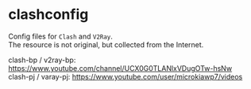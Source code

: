 # clashconfig
Config files for `Clash` and `V2Ray`. \
The resource is not original, but collected from the Internet.

clash-bp / v2ray-bp: https://www.youtube.com/channel/UCX0G0TLANlxVDugOTw-hsNw \
clash-pj / varay-pj: https://www.youtube.com/user/microkiawp7/videos
